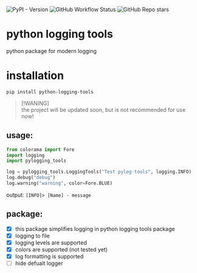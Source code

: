 ![PyPI - Version](https://img.shields.io/pypi/v/python-logging-tools)
![GitHub Workflow Status](https://github.com/MGS-Daniil/python-logging-tools/actions/workflows/python-app.yml/badge.svg)
![GitHub Repo stars](https://img.shields.io/github/stars/MGS-Daniil/python-logging-tools)
# python logging tools
python package for modern logging

# installation
```commandline
pip install python-logging-tools
```

> [!WANING]  
> the project will be updated soon, but is not recommended for use now!

## usage:

```python
from colorama import Fore
import logging
import pylogging_tools

log = pylogging_tools.LoggingTools("Test pylog-tools", logging.INFO)
log.debug("debug")
log.warning("warning", color=Fore.BLUE)
```
output:
`[INFO]> [Name] - message`

## package:
- [x] this package simplifies logging in python
logging tools package
- [x] logging to file
- [x] logging levels are supported
- [X] colors are supported (not tested yet)
- [X] log formatting is supported 
- [ ] hide defualt logger
